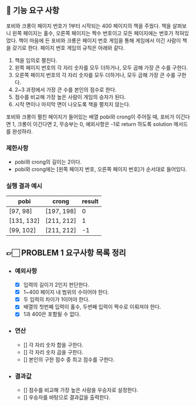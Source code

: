 ## 🚀 기능 요구 사항

포비와 크롱이 페이지 번호가 1부터 시작되는 400 페이지의 책을 주웠다. 책을 살펴보니 왼쪽 페이지는 홀수, 오른쪽 페이지는 짝수 번호이고 모든 페이지에는 번호가 적혀있었다. 책이 마음에 든 포비와 크롱은 페이지 번호 게임을 통해 게임에서 이긴 사람이 책을 갖기로 한다. 페이지 번호 게임의 규칙은 아래와 같다.

1. 책을 임의로 펼친다.
2. 왼쪽 페이지 번호의 각 자리 숫자를 모두 더하거나, 모두 곱해 가장 큰 수를 구한다.
3. 오른쪽 페이지 번호의 각 자리 숫자를 모두 더하거나, 모두 곱해 가장 큰 수를 구한다.
4. 2~3 과정에서 가장 큰 수를 본인의 점수로 한다.
5. 점수를 비교해 가장 높은 사람이 게임의 승자가 된다.
6. 시작 면이나 마지막 면이 나오도록 책을 펼치지 않는다.

포비와 크롱이 펼친 페이지가 들어있는 배열 pobi와 crong이 주어질 때, 포비가 이긴다면 1, 크롱이 이긴다면 2, 무승부는 0, 예외사항은 -1로 return 하도록 solution 메서드를 완성하라.

### 제한사항

- pobi와 crong의 길이는 2이다.
- pobi와 crong에는 [왼쪽 페이지 번호, 오른쪽 페이지 번호]가 순서대로 들어있다.

### 실행 결과 예시

| pobi       | crong      | result |
| ---------- | ---------- | ------ |
| [97, 98]   | [197, 198] | 0      |
| [131, 132] | [211, 212] | 1      |
| [99, 102]  | [211, 212] | -1     |


## 👉🏻 PROBLEM 1 요구사항 목록 정리

- ### 예외사항
  - [x] 입력의 길이가 2인지 판단한다.
  - [x] 1~400 페이지 내 범위의 수이어야 한다.
  - [x] 두 입력의 차이가 1이어야 한다.
  - [x] 배열의 첫번째 입력이 홀수, 두번째 입력이 짝수로 이뤄져야 한다.
  - [x] 1과 400은 포함될 수 없다.

- ### 연산
  - [] 각 자리 숫자 합을 구한다.
  - [] 각 자리 숫자 곱을 구한다.
  - [] 본인의 구한 점수 중 최고 점수를 구한다.

- ### 결과값
  - [] 점수를 비교해 가장 높은 사람을 우승자로 설정한다.
  - [] 우승자를 바탕으로 결과값을 출력한다.

